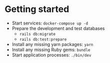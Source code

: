 # Getting started
- Start services: `docker-compose up -d`
- Prepare the development and test databases
  - `rails db:migrate`
  - `rails db:test:prepare`
- Install any missing yarn packages: `yarn`
- Install any missing Ruby gems: `bundle`
- Start application processes: `./bin/dev`
